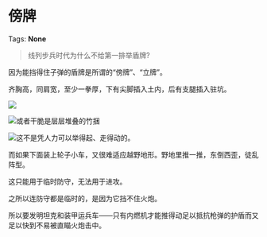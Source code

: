 # 傍牌

Tags: **None**

> 线列步兵时代为什么不给第一排举盾牌?



因为能挡得住子弹的盾牌是所谓的“傍牌”、“立牌”。

齐胸高，同肩宽，至少一拳厚，下有尖脚插入土内，后有支腿插入驻坑。

![](https://picx.zhimg.com/50/v2-5af5a5af5c23c2adf816ae0b346eb756_720w.jpg?source=1940ef5c)  


![](https://pica.zhimg.com/50/v2-49b4fdb60bb79468afae9413371ca633_720w.jpg?source=1940ef5c)或者干脆是层层堆叠的竹捆

![](https://pic1.zhimg.com/50/v2-16e1660b08674c60e18b2e5fdd81a77f_720w.jpg?source=1940ef5c)这不是凭人力可以举得起、走得动的。

而如果下面装上轮子小车，又很难适应越野地形。野地里推一推，东倒西歪，徒乱阵型。

这只能用于临时防守，无法用于进攻。

之所以连防守都是临时的，是因为它挡不住火炮。

所以要发明坦克和装甲运兵车——只有内燃机才能推得动足以抵抗枪弹的护盾而又足以快到不易被直瞄火炮击中。



